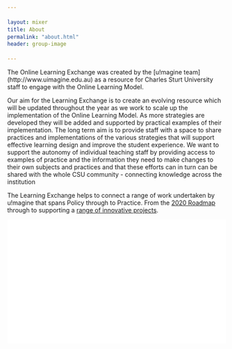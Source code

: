 ```yaml
---

layout: mixer
title: About
permalink: "about.html"
header: group-image

---
```


<div class="container" markdown="1">
The Online Learning Exchange was created by the [u!magine team](http://www.uimagine.edu.au) as a resource for Charles Sturt University staff to engage with the Online Learning Model.

Our aim for the Learning Exchange is to create an evolving resource which will be updated throughout the year as we work to scale up the implementation of the Online Learning Model. As more strategies are developed they will be added and supported by practical examples of their implementation. The long term aim is to provide staff with a space to share practices and implementations of the various strategies that will support effective learning design and improve the student experience. We want to support the autonomy of individual teaching staff by providing access to examples of practice and the information they need to make changes to their own subjects and practices and that these efforts can in turn can be shared with the whole CSU community - connecting knowledge across the institution

The Learning Exchange helps to connect a range of work undertaken by u!magine that spans Policy through to Practice. From the [2020 Roadmap](http://www.csu.edu.au/uimagine/roadmap) through to supporting a [range of innovative projects](http://uimagine.edu.au/projects/).

<div class="u-release orange-bg">
<div class="container">
<img src="images/policy-practice.png" class="twelve columns" alt="From Practice to Policy Graphic">
</div>
</div>


</div>
